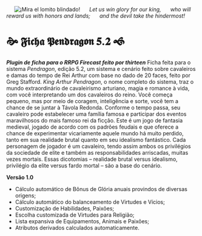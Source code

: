 ⠀⠀![¡Mira el lomito blindado!](https://imgur.com/YCaWt4d.png)
_⠀⠀Let us win glory for our king,_
_⠀⠀who will reward us with honors and lands;_
_⠀⠀and the devil take the hindermost!_
# 🙞 𝕱𝖎𝖈𝖍𝖆 𝕻𝖊𝖓𝖉𝖗𝖆𝖌𝖔𝖓 𝟓.𝟐 🙜
***Plugin de ficha para o RRPG Firecast feito por thirteen***
Ficha feita para o sistema _Pendragon_, edição 5.2, um sistema e cenário feito sobre cavaleiros e damas do tempo de Rei Arthur com base no dado de 20 faces, feito por Greg Stafford.
_King Arthur Pendragon_, o nome completo do sistema, traz o mundo extraordinário de cavaleirismo arturiano, magia e romance à vida, com você interpretando um dos cavaleiros do reino. Você começa pequeno, mas por meio de coragem, inteligência e sorte, você tem a chance de se juntar à Távola Redonda. Conforme o tempo passa, seu cavaleiro pode estabelecer uma família famosa e participar dos eventos maravilhosos do mais famoso rei da ficção.
Este é um jogo de fantasia medieval, jogado de acordo com os padrões feudais e que oferece a chance de experimentar vicariamente aquele mundo há muito perdido, tanto em sua realidade brutal quanto em seu idealismo fantástico. Cada personagem de jogador é um cavaleiro, tendo assim ambos os privilégios da sociedade de elite e também as responsabilidades arriscadas, muitas vezes mortais. Essas dicotomias – realidade brutal versus idealismo, privilégio da elite versus fardo mortal – são a base do cenário. 

**Versão 1.0**
- Cálculo automático de Bônus de Glória anuais provindos de diversas origens;
- Cálculo automático do balanceamento de Virtudes e Vícios;
- Customização de Habilidades, Paixões;
- Escolha customizada de Virtudes para Religião;
- Lista expansiva de Equipamentos, Animais e Paixões;
- Atributos derivados calculados automaticamente.